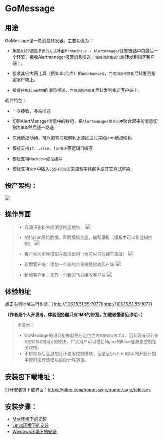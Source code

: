 # GoMessage

## 用途

GoMessage是一款消息转发器，主要功能为：

- 用`更友好的图形界面的方式`补全`Prometheus + Alertmanager`报警链路中的最后一个环节，接收Alertmanager报警消息推送，`完成消息格式化`后转发到指定客户端上。

- 接收其它内网工具（例如Git仓库）的`WebHook回调`，`完成消息格式化`后转发到指定客户端上。

- 接收`任意Json结构`的消息推送，`完成消息格式化`后转发到指定客户端上。



软件特色：

- 一次接收，多端推送

- 切割AlertManager消息中的数组，把`Alertmanager聚合组中`聚合起来的消息切割为`单条`然后逐一发送

- 原始数据劫持，可以直观的观察到上游推送过来的json数据结构

- 模板支持`if...else`、`for循环`等逻辑门编写

- 模板支持`Markdown语法`编写

- 模板支持`文本`中插入`CSS样式标签`来控制字体颜色或其它样式渲染

## 投产架构：

![](https://img.taycc.com/2021-12-27-GoMessage的作用.png)

## 操作界面

> - 自动识别和生成消息推送地址：
![](https://img.taycc.com/2021-12-27-9HOAd2.png)

> - 劫持json原始数据，声明模板变量，编写模板（模板中可以带逻辑控制）
![](https://img.taycc.com/2021-12-27-UEgRNZ.png)

> - 客户端的多种搭配与激活使用（也可以只创建不激活）
![](https://img.taycc.com/2021-12-27-rWvtmd.png)

> - 新增客户端：添加一个新的企业微信接收客户端
![](https://img.taycc.com/2021-12-27-l2EmY0.png)

> - 新增客户单：天界一个新的飞书接收客户端
![](https://img.taycc.com/2021-12-27-NlUd9w.png)





## 体验地址

点击右侧地址进行体验：[http://106.15.51.55:7077](http://106.15.51.55:7077)

**（作者是个人开发者，体验服务器只有1MB的带宽，加载较慢请见谅哈~）**

> 小提示：
> - GoMessage的设计初衷就把它定位为`内网基础设施工具`，因此没有设计`账号密码及权限相关`的模块，广大用户可以借助Nginx的Base登录来控制相关权限。
> - 不排除以后会追加设计权限控制模块，但是至少`v2.0.0版本`的开发计划中暂时没有该模块的设计与追加。

## 安装包下载地址：

打开安装包下载界面：https://gitee.com/gomessage/gomessage/releases

## 安装步骤：

- [Mac环境下的安装](https://gitee.com/gomessage/gomessage/blob/master/docs/install.md#linux%E7%8E%AF%E5%A2%83%E5%AE%89%E8%A3%85)
- [Linux环境下的安装](https://gitee.com/gomessage/gomessage/blob/master/docs/install.md#linux%E7%8E%AF%E5%A2%83%E5%AE%89%E8%A3%85)
- [Windows环境下的安装](https://gitee.com/gomessage/gomessage/blob/master/docs/install.md#linux%E7%8E%AF%E5%A2%83%E5%AE%89%E8%A3%85)
